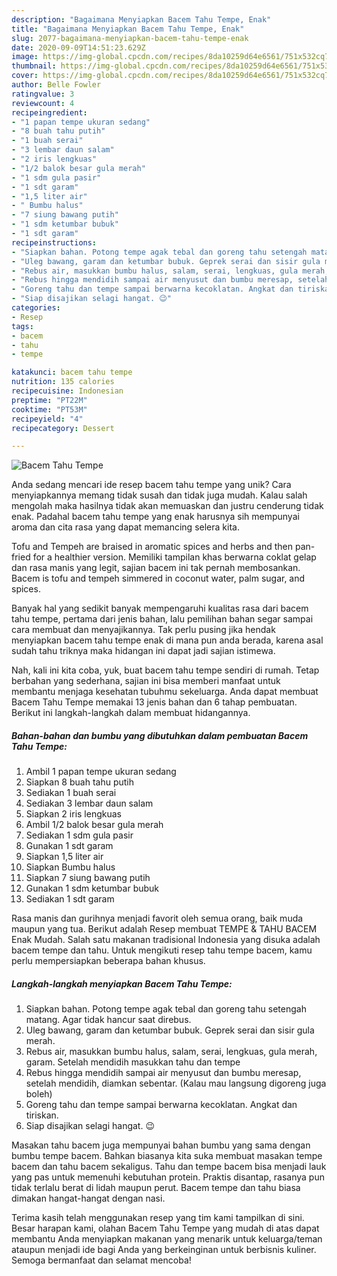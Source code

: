 ```yaml
---
description: "Bagaimana Menyiapkan Bacem Tahu Tempe, Enak"
title: "Bagaimana Menyiapkan Bacem Tahu Tempe, Enak"
slug: 2077-bagaimana-menyiapkan-bacem-tahu-tempe-enak
date: 2020-09-09T14:51:23.629Z
image: https://img-global.cpcdn.com/recipes/8da10259d64e6561/751x532cq70/bacem-tahu-tempe-foto-resep-utama.jpg
thumbnail: https://img-global.cpcdn.com/recipes/8da10259d64e6561/751x532cq70/bacem-tahu-tempe-foto-resep-utama.jpg
cover: https://img-global.cpcdn.com/recipes/8da10259d64e6561/751x532cq70/bacem-tahu-tempe-foto-resep-utama.jpg
author: Belle Fowler
ratingvalue: 3
reviewcount: 4
recipeingredient:
- "1 papan tempe ukuran sedang"
- "8 buah tahu putih"
- "1 buah serai"
- "3 lembar daun salam"
- "2 iris lengkuas"
- "1/2 balok besar gula merah"
- "1 sdm gula pasir"
- "1 sdt garam"
- "1,5 liter air"
- " Bumbu halus"
- "7 siung bawang putih"
- "1 sdm ketumbar bubuk"
- "1 sdt garam"
recipeinstructions:
- "Siapkan bahan. Potong tempe agak tebal dan goreng tahu setengah matang. Agar tidak hancur saat direbus."
- "Uleg bawang, garam dan ketumbar bubuk. Geprek serai dan sisir gula merah."
- "Rebus air, masukkan bumbu halus, salam, serai, lengkuas, gula merah, garam. Setelah mendidih masukkan tahu dan tempe"
- "Rebus hingga mendidih sampai air menyusut dan bumbu meresap, setelah mendidih, diamkan sebentar. (Kalau mau langsung digoreng juga boleh)"
- "Goreng tahu dan tempe sampai berwarna kecoklatan. Angkat dan tiriskan."
- "Siap disajikan selagi hangat. 😉"
categories:
- Resep
tags:
- bacem
- tahu
- tempe

katakunci: bacem tahu tempe 
nutrition: 135 calories
recipecuisine: Indonesian
preptime: "PT22M"
cooktime: "PT53M"
recipeyield: "4"
recipecategory: Dessert

---
```



![Bacem Tahu Tempe](https://img-global.cpcdn.com/recipes/8da10259d64e6561/751x532cq70/bacem-tahu-tempe-foto-resep-utama.jpg)

Anda sedang mencari ide resep bacem tahu tempe yang unik? Cara menyiapkannya memang tidak susah dan tidak juga mudah. Kalau salah mengolah maka hasilnya tidak akan memuaskan dan justru cenderung tidak enak. Padahal bacem tahu tempe yang enak harusnya sih mempunyai aroma dan cita rasa yang dapat memancing selera kita.

Tofu and Tempeh are braised in aromatic spices and herbs and then pan-fried for a healthier version. Memiliki tampilan khas berwarna coklat gelap dan rasa manis yang legit, sajian bacem ini tak pernah membosankan. Bacem is tofu and tempeh simmered in coconut water, palm sugar, and spices.

Banyak hal yang sedikit banyak mempengaruhi kualitas rasa dari bacem tahu tempe, pertama dari jenis bahan, lalu pemilihan bahan segar sampai cara membuat dan menyajikannya. Tak perlu pusing jika hendak menyiapkan bacem tahu tempe enak di mana pun anda berada, karena asal sudah tahu triknya maka hidangan ini dapat jadi sajian istimewa.


Nah, kali ini kita coba, yuk, buat bacem tahu tempe sendiri di rumah. Tetap berbahan yang sederhana, sajian ini bisa memberi manfaat untuk membantu menjaga kesehatan tubuhmu sekeluarga. Anda dapat membuat Bacem Tahu Tempe memakai 13 jenis bahan dan 6 tahap pembuatan. Berikut ini langkah-langkah dalam membuat hidangannya.

<!--inarticleads1-->

##### Bahan-bahan dan bumbu yang dibutuhkan dalam pembuatan Bacem Tahu Tempe:

1. Ambil 1 papan tempe ukuran sedang
1. Siapkan 8 buah tahu putih
1. Sediakan 1 buah serai
1. Sediakan 3 lembar daun salam
1. Siapkan 2 iris lengkuas
1. Ambil 1/2 balok besar gula merah
1. Sediakan 1 sdm gula pasir
1. Gunakan 1 sdt garam
1. Siapkan 1,5 liter air
1. Siapkan  Bumbu halus
1. Siapkan 7 siung bawang putih
1. Gunakan 1 sdm ketumbar bubuk
1. Sediakan 1 sdt garam


Rasa manis dan gurihnya menjadi favorit oleh semua orang, baik muda maupun yang tua. Berikut adalah Resep membuat TEMPE &amp; TAHU BACEM Enak Mudah. Salah satu makanan tradisional Indonesia yang disuka adalah bacem tempe dan tahu. Untuk mengikuti resep tahu tempe bacem, kamu perlu mempersiapkan beberapa bahan khusus. 

<!--inarticleads2-->

##### Langkah-langkah menyiapkan Bacem Tahu Tempe:

1. Siapkan bahan. Potong tempe agak tebal dan goreng tahu setengah matang. Agar tidak hancur saat direbus.
1. Uleg bawang, garam dan ketumbar bubuk. Geprek serai dan sisir gula merah.
1. Rebus air, masukkan bumbu halus, salam, serai, lengkuas, gula merah, garam. Setelah mendidih masukkan tahu dan tempe
1. Rebus hingga mendidih sampai air menyusut dan bumbu meresap, setelah mendidih, diamkan sebentar. (Kalau mau langsung digoreng juga boleh)
1. Goreng tahu dan tempe sampai berwarna kecoklatan. Angkat dan tiriskan.
1. Siap disajikan selagi hangat. 😉


Masakan tahu bacem juga mempunyai bahan bumbu yang sama dengan bumbu tempe bacem. Bahkan biasanya kita suka membuat masakan tempe bacem dan tahu bacem sekaligus. Tahu dan tempe bacem bisa menjadi lauk yang pas untuk memenuhi kebutuhan protein. Praktis disantap, rasanya pun tidak terlalu berat di lidah maupun perut. Bacem tempe dan tahu biasa dimakan hangat-hangat dengan nasi. 

Terima kasih telah menggunakan resep yang tim kami tampilkan di sini. Besar harapan kami, olahan Bacem Tahu Tempe yang mudah di atas dapat membantu Anda menyiapkan makanan yang menarik untuk keluarga/teman ataupun menjadi ide bagi Anda yang berkeinginan untuk berbisnis kuliner. Semoga bermanfaat dan selamat mencoba!
